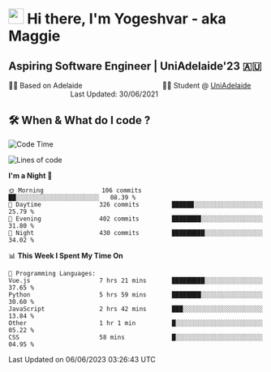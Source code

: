 <h1><img src="https://emojis.slackmojis.com/emojis/images/1531849430/4246/blob-sunglasses.gif?1531849430" width="30"/> Hi there, I'm Yogeshvar - aka Maggie</h1>

## Aspiring Software Engineer | UniAdelaide'23 🇦🇺  
🏂🏻  Based on Adelaide &nbsp;&nbsp;&nbsp;&nbsp;&nbsp;&nbsp;&nbsp;&nbsp;&nbsp;&nbsp;&nbsp;&nbsp;&nbsp;&nbsp;&nbsp;&nbsp;&nbsp;&nbsp;&nbsp;&nbsp;&nbsp;&nbsp;&nbsp;&nbsp;&nbsp;&nbsp;&nbsp;&nbsp;&nbsp;&nbsp;&nbsp;&nbsp;&nbsp;&nbsp;&nbsp;&nbsp;&nbsp;&nbsp;&nbsp;👨‍💻 Student @ [UniAdelaide](https://www.adelaide.edu.au)   &nbsp;&nbsp;&nbsp;&nbsp;&nbsp;&nbsp;&nbsp;&nbsp;&nbsp;&nbsp;&nbsp;&nbsp;&nbsp;&nbsp;&nbsp;&nbsp;&nbsp;&nbsp;&nbsp;&nbsp;&nbsp;&nbsp;&nbsp;&nbsp;&nbsp;&nbsp;&nbsp;&nbsp;&nbsp;&nbsp;&nbsp;Last Updated: 30/06/2021

## 🛠 When & What do I code ?  

<!--START_SECTION:waka-->
![Code Time](http://img.shields.io/badge/Code%20Time-2%2C233%20hrs-blue)

![Lines of code](https://img.shields.io/badge/From%20Hello%20World%20I%27ve%20Written-4.2%20million%20lines%20of%20code-blue)

**I'm a Night 🦉** 

```text
🌞 Morning                106 commits         ██░░░░░░░░░░░░░░░░░░░░░░░   08.39 % 
🌆 Daytime                326 commits         ██████░░░░░░░░░░░░░░░░░░░   25.79 % 
🌃 Evening                402 commits         ████████░░░░░░░░░░░░░░░░░   31.80 % 
🌙 Night                  430 commits         █████████░░░░░░░░░░░░░░░░   34.02 % 
```


📊 **This Week I Spent My Time On** 

```text
💬 Programming Languages: 
Vue.js                   7 hrs 21 mins       █████████░░░░░░░░░░░░░░░░   37.65 % 
Python                   5 hrs 59 mins       ████████░░░░░░░░░░░░░░░░░   30.60 % 
JavaScript               2 hrs 42 mins       ███░░░░░░░░░░░░░░░░░░░░░░   13.84 % 
Other                    1 hr 1 min          █░░░░░░░░░░░░░░░░░░░░░░░░   05.22 % 
CSS                      58 mins             █░░░░░░░░░░░░░░░░░░░░░░░░   04.95 % 
```


 Last Updated on 06/06/2023 03:26:43 UTC
<!--END_SECTION:waka-->
